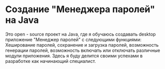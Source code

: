 # Создание "Менеджера паролей" на Java
Это open - source проект на Java, где я обучаюсь создавать desktop приложение "Менеджер паролей" с следующими функциями: Хеширование паролей, сохранение и загрузка паролей, возможность генерации паролей, возможность включать или отключать различные модули приложения. Здесь я буду делится своими успехами в разработке как начинающий специалист.

